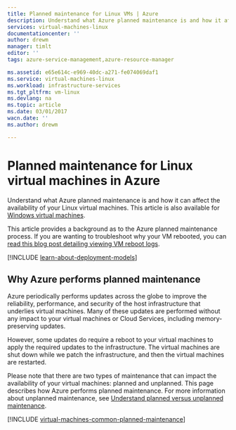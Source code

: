 ```yaml
---
title: Planned maintenance for Linux VMs | Azure
description: Understand what Azure planned maintenance is and how it affects your Linux virtual machines running in Azure
services: virtual-machines-linux
documentationcenter: ''
author: drewm
manager: timlt
editor: ''
tags: azure-service-management,azure-resource-manager

ms.assetid: e65e614c-e969-40dc-a271-fe074069daf1
ms.service: virtual-machines-linux
ms.workload: infrastructure-services
ms.tgt_pltfrm: vm-linux
ms.devlang: na
ms.topic: article
ms.date: 03/01/2017
wacn.date: ''
ms.author: drewm

---
```

# Planned maintenance for Linux virtual machines in Azure
Understand what Azure planned maintenance is and how it can affect the availability of your Linux virtual machines. This article is also available for [Windows virtual machines](virtual-machines-windows-planned-maintenance.md?toc=%2fazure%2fvirtual-machines%2fwindows%2ftoc.json).  

This article provides a background as to the Azure planned maintenance process. If you are wanting to troubleshoot why your VM rebooted, you can [read this blog post detailing viewing VM reboot logs](https://azure.microsoft.com/blog/viewing-vm-reboot-logs/).

[!INCLUDE [learn-about-deployment-models](../../includes/learn-about-deployment-models-both-include.md)]

## Why Azure performs planned maintenance
Azure periodically performs updates across the globe to improve the reliability, performance, and security of the host infrastructure that underlies virtual machines. Many of these updates are performed without any impact to your virtual machines or Cloud Services, including memory-preserving updates.

However, some updates do require a reboot to your virtual machines to apply the required updates to the infrastructure. The virtual machines are shut down while we patch the infrastructure, and then the virtual machines are restarted.

Please note that there are two types of maintenance that can impact the availability of your virtual machines: planned and unplanned. This page describes how Azure performs planned maintenance. For more information about unplanned maintenance, see [Understand planned versus unplanned maintenance](virtual-machines-linux-manage-availability.md?toc=%2fazure%2fvirtual-machines%2flinux%2ftoc.json).

[!INCLUDE [virtual-machines-common-planned-maintenance](../../includes/virtual-machines-common-planned-maintenance.md)]